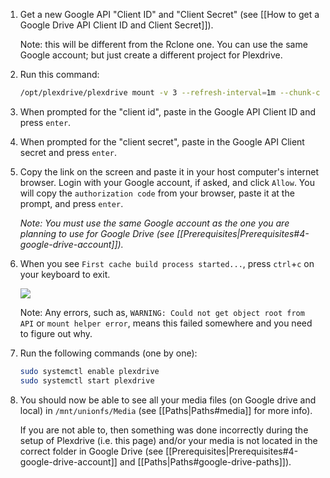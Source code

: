 1. Get a new Google API "Client ID" and "Client Secret" (see [[How to get a Google Drive API Client ID and Client Secret]]).

    Note: this will be different from the Rclone one. You can use the same Google account; but just create a different project for Plexdrive. 

1. Run this command:

    ```bash
    /opt/plexdrive/plexdrive mount -v 3 --refresh-interval=1m --chunk-check-threads=8 --chunk-load-threads=8 --chunk-load-ahead=4 --max-chunks=250 --fuse-options=allow_other,read_only --config=/opt/plexdrive --cache-file=/opt/plexdrive/cache.bolt /mnt/plexdrive
    ```
1. When prompted for the "client id", paste in the Google API Client ID and press `enter`.

1. When prompted for the "client secret", paste in the Google API Client secret and press `enter`.

1. Copy the link on the screen  and paste it in your host computer's internet browser. Login with your Google account, if asked, and click `Allow`. You will copy the `authorization code` from your browser, paste it at the prompt, and press `enter`.


   _Note: You must use the same Google account as the one you are planning to use for Google Drive (see [[Prerequisites|Prerequisites#4-google-drive-account]])._

1. When you see `First cache build process started...`, press `ctrl`+`c` on your keyboard to exit.

   ![](http://i.imgur.com/bDTmXbT.png)

    Note: Any errors, such as, `WARNING: Could not get object root from API` or `mount helper error`, means this failed somewhere and you need to figure out why. 

1. Run the following commands (one by one):

    ```bash
    sudo systemctl enable plexdrive
    sudo systemctl start plexdrive
    ```
1. You should now be able to see all your media files (on Google drive and local) in `/mnt/unionfs/Media` (see [[Paths|Paths#media]] for more info). 

   If you are not able to, then something was done incorrectly during the setup of Plexdrive (i.e. this page) and/or your media is not located in the correct folder in Google Drive (see [[Prerequisites|Prerequisites#4-google-drive-account]] and [[Paths|Paths#google-drive-paths]]).